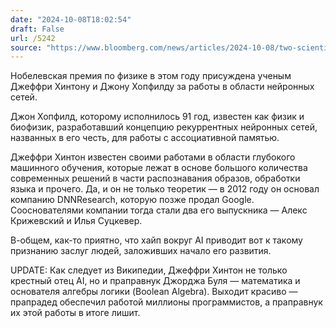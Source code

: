 ```yaml
---
date: "2024-10-08T18:02:54"
draft: False
url: /5242
source: "https://www.bloomberg.com/news/articles/2024-10-08/two-scientists-share-physics-nobel-for-machine-learning"
---
```


Нобелевская премия по физике в этом году присуждена ученым Джеффри Хинтону и Джону Хопфилду за работы в области нейронных сетей.

Джон Хопфилд, которому исполнилось 91 год, известен как физик и биофизик, разработавший концепцию рекуррентных нейронных сетей, названных в его честь, для работы с ассоциативной памятью. 

Джеффри Хинтон известен своими работами в области глубокого машинного обучения, которые лежат в основе большого количества современных решений в части распознавания образов, обработки языка и прочего. Да, и он не только теоретик — в 2012 году он основал компанию DNNResearch, которую позже продал Google. Сооснователями компании тогда стали два его выпускника — Алекс Крижевский и Илья Суцкевер. 

В-общем, как-то приятно, что хайп вокруг AI приводит вот к такому признанию заслуг людей, заложивших начало его развития.

UPDATE: Как следует из Википедии, Джеффри Хинтон не только крестный отец AI, но и праправнук Джорджа Буля — математика и основателя алгебры логики (Boolean Algebra). Выходит красиво — прапрадед обеспечил работой миллионы программистов, а праправнук их этой работы в итоге лишит.
